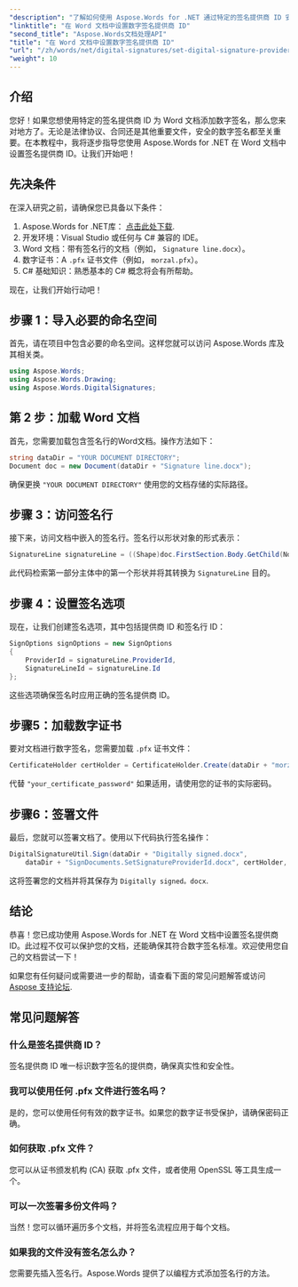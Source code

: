 ```yaml
---
"description": "了解如何使用 Aspose.Words for .NET 通过特定的签名提供商 ID 安全地将数字签名添加到您的 Word 文档中。"
"linktitle": "在 Word 文档中设置数字签名提供商 ID"
"second_title": "Aspose.Words文档处理API"
"title": "在 Word 文档中设置数字签名提供商 ID"
"url": "/zh/words/net/digital-signatures/set-digital-signature-provider-id/"
"weight": 10
---
```


## 介绍

您好！如果您想使用特定的签名提供商 ID 为 Word 文档添加数字签名，那么您来对地方了。无论是法律协议、合同还是其他重要文件，安全的数字签名都至关重要。在本教程中，我将逐步指导您使用 Aspose.Words for .NET 在 Word 文档中设置签名提供商 ID。让我们开始吧！

## 先决条件

在深入研究之前，请确保您已具备以下条件：

1. Aspose.Words for .NET库： [点击此处下载](https://releases。aspose.com/words/net/).
2. 开发环境：Visual Studio 或任何与 C# 兼容的 IDE。
3. Word 文档：带有签名行的文档（例如， `Signature line.docx`）。
4. 数字证书：A `.pfx` 证书文件（例如， `morzal.pfx`）。
5. C# 基础知识：熟悉基本的 C# 概念将会有所帮助。

现在，让我们开始行动吧！

## 步骤 1：导入必要的命名空间

首先，请在项目中包含必要的命名空间。这样您就可以访问 Aspose.Words 库及其相关类。

```csharp
using Aspose.Words;
using Aspose.Words.Drawing;
using Aspose.Words.DigitalSignatures;
```

## 第 2 步：加载 Word 文档

首先，您需要加载包含签名行的Word文档。操作方法如下：

```csharp
string dataDir = "YOUR DOCUMENT DIRECTORY";
Document doc = new Document(dataDir + "Signature line.docx");
```

确保更换 `"YOUR DOCUMENT DIRECTORY"` 使用您的文档存储的实际路径。

## 步骤 3：访问签名行

接下来，访问文档中嵌入的签名行。签名行以形状对象的形式表示：

```csharp
SignatureLine signatureLine = ((Shape)doc.FirstSection.Body.GetChild(NodeType.Shape, 0, true)).SignatureLine;
```

此代码检索第一部分主体中的第一个形状并将其转换为 `SignatureLine` 目的。

## 步骤 4：设置签名选项

现在，让我们创建签名选项，其中包括提供商 ID 和签名行 ID：

```csharp
SignOptions signOptions = new SignOptions
{
    ProviderId = signatureLine.ProviderId,
    SignatureLineId = signatureLine.Id
};
```

这些选项确保签名时应用正确的签名提供商 ID。

## 步骤5：加载数字证书

要对文档进行数字签名，您需要加载 `.pfx` 证书文件：

```csharp
CertificateHolder certHolder = CertificateHolder.Create(dataDir + "morzal.pfx", "your_certificate_password");
```

代替 `"your_certificate_password"` 如果适用，请使用您的证书的实际密码。

## 步骤6：签署文件

最后，您就可以签署文档了。使用以下代码执行签名操作：

```csharp
DigitalSignatureUtil.Sign(dataDir + "Digitally signed.docx",
    dataDir + "SignDocuments.SetSignatureProviderId.docx", certHolder, signOptions);
```

这将签署您的文档并将其保存为 `Digitally signed。docx`.

## 结论

恭喜！您已成功使用 Aspose.Words for .NET 在 Word 文档中设置签名提供商 ID。此过程不仅可以保护您的文档，还能确保其符合数字签名标准。欢迎使用您自己的文档尝试一下！

如果您有任何疑问或需要进一步的帮助，请查看下面的常见问题解答或访问 [Aspose 支持论坛](https://forum。aspose.com/c/words/8).

## 常见问题解答

### 什么是签名提供商 ID？

签名提供商 ID 唯一标识数字签名的提供商，确保真实性和安全性。

### 我可以使用任何 .pfx 文件进行签名吗？

是的，您可以使用任何有效的数字证书。如果您的数字证书受保护，请确保密码正确。

### 如何获取 .pfx 文件？

您可以从证书颁发机构 (CA) 获取 .pfx 文件，或者使用 OpenSSL 等工具生成一个。

### 可以一次签署多份文件吗？

当然！您可以循环遍历多个文档，并将签名流程应用于每个文档。

### 如果我的文件没有签名怎么办？

您需要先插入签名行。Aspose.Words 提供了以编程方式添加签名行的方法。